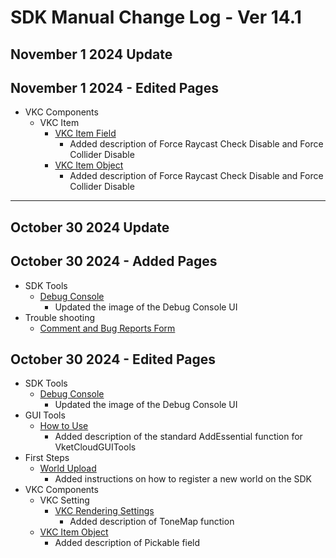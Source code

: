 # SDK Manual Change Log - Ver 14.1

## November 1 2024 Update

## November 1 2024 - Edited Pages

- VKC Components
    - VKC Item
        - [VKC Item Field](https://vrhikky.github.io/VketCloudSDK_Documents/14.1/en/VKCComponents/VKCItemField.html)
            - Added description of Force Raycast Check Disable and Force Collider Disable
        - [VKC Item Object](https://vrhikky.github.io/VketCloudSDK_Documents/14.1/en/VKCComponents/VKCItemObject.html)
            - Added description of Force Raycast Check Disable and Force Collider Disable

---

## October 30 2024 Update

## October 30 2024 - Added Pages

- SDK Tools
    - [Debug Console](https://vrhikky.github.io/VketCloudSDK_Documents/14.1/en/debugconsole/debugconsole.html)
        - Updated the image of the Debug Console UI
- Trouble shooting
    - [Comment and Bug Reports Form](https://vrhikky.github.io/VketCloudSDK_Documents/14.1/en/troubleshooting/Comment_Bug_Reports.html)

## October 30 2024 - Edited Pages
- SDK Tools
    - [Debug Console](https://vrhikky.github.io/VketCloudSDK_Documents/14.1/en/debugconsole/debugconsole.html)
        - Updated the image of the Debug Console UI
- GUI Tools
    - [How to Use](https://vrhikky.github.io/VketCloudSDK_Documents/14.1/en/GUITools/HowToUse.html)
        - Added description of the standard AddEssential function for VketCloudGUITools
- First Steps
  - [World Upload](https://vrhikky.github.io/VketCloudSDK_Documents/14.1/en/FirstStep/WorldUpload.html)
    - Added instructions on how to register a new world on the SDK
- VKC Components
    - VKC Setting
        - [VKC Rendering Settings](https://vrhikky.github.io/VketCloudSDK_Documents/14.1/en/VketCloudSettings/RenderingSettings.html)
            - Added description of ToneMap function
    - [VKC Item Object](https://vrhikky.github.io/VketCloudSDK_Documents/14.1/en/VKCComponents/VKCItemObject.html)
        - Added description of Pickable field
